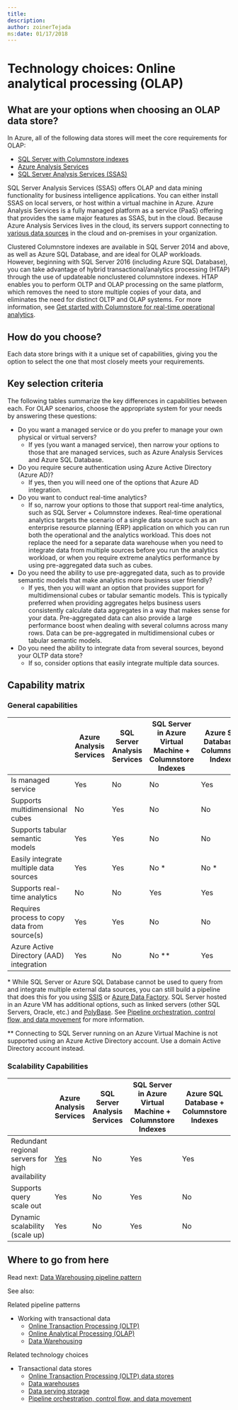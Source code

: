 ```yaml
---
title: 
description: 
author: zoinerTejada
ms:date: 01/17/2018
---
```


# Technology choices: Online analytical processing (OLAP)

## What are your options when choosing an OLAP data store?
In Azure, all of the following data stores will meet the core requirements for OLAP:

- [SQL Server with Columnstore indexes](/sql/relational-databases/indexes/get-started-with-columnstore-for-real-time-operational-analytics)
- [Azure Analysis Services](/azure/analysis-services/analysis-services-overview)
- [SQL Server Analysis Services (SSAS)](/sql/analysis-services/analysis-services)

SQL Server Analysis Services (SSAS) offers OLAP and data mining functionality for business intelligence applications. You can either install SSAS on local servers, or host within a virtual machine in Azure. Azure Analysis Services is a fully managed platform as a service (PaaS) offering that provides the same major features as SSAS, but in the cloud. Because Azure Analysis Services lives in the cloud, its servers support connecting to [various data sources](/azure/analysis-services/analysis-services-datasource) in the cloud and on-premises in your organization.

Clustered Columnstore indexes are available in SQL Server 2014 and above, as well as Azure SQL Database, and are ideal for OLAP workloads. However, beginning with SQL Server 2016 (including Azure SQL Database), you can take advantage of hybrid transactional/analytics processing (HTAP) through the use of updateable nonclustered columnstore indexes. HTAP enables you to perform OLTP and OLAP processing on the same platform, which removes the need to store multiple copies of your data, and eliminates the need for distinct OLTP and OLAP systems. For more information, see [Get started with Columnstore for real-time operational analytics](/sql/relational-databases/indexes/get-started-with-columnstore-for-real-time-operational-analytics).

## How do you choose?
Each data store brings with it a unique set of capabilities, giving you the option to select the one that most closely meets your requirements. 

## Key selection criteria

The following tables summarize the key differences in capabilities between each. For OLAP scenarios, choose the appropriate system for your needs by answering these questions:

- Do you want a managed service or do you prefer to manage your own physical or virtual servers?
    - If yes (you want a managed service), then narrow your options to those that are managed services, such as Azure Analysis Services and Azure SQL Database.
- Do you require secure authentication using Azure Active Directory (Azure AD)?
    - If yes, then you will need one of the options that Azure AD integration.
- Do you want to conduct real-time analytics?
    - If so, narrow your options to those that support real-time analytics, such as SQL Server + Columnstore indexes. Real-time operational analytics targets the scenario of a single data source such as an enterprise resource planning (ERP) application on which you can run both the operational and the analytics workload. This does not replace the need for a separate data warehouse when you need to integrate data from multiple sources before you run the analytics workload, or when you require extreme analytics performance by using pre-aggregated data such as cubes.
- Do you need the ability to use pre-aggregated data, such as to provide semantic models that make analytics more business user friendly?
    - If yes, then you will want an option that provides support for multidimensional cubes or tabular semantic models. This is typically preferred when providing aggregates helps business users consistently calculate data aggregates in a way that makes sense for your data. Pre-aggregated data can also provide a large performance boost when dealing with several columns across many rows. Data can be pre-aggregated in multidimensional cubes or tabular semantic models.
- Do you need the ability to integrate data from several sources, beyond your OLTP data store?
    - If so, consider options that easily integrate multiple data sources.

## Capability matrix

### General capabilities

| | Azure Analysis Services | SQL Server Analysis Services | SQL Server in Azure Virtual Machine + Columnstore Indexes | Azure SQL Database + Columnstore Indexes |
| --- | --- | --- | --- | --- |
| Is managed service | Yes | No | No | Yes |
| Supports multidimensional cubes | No | Yes | No | No |
| Supports tabular semantic models | Yes | Yes | No | No |
| Easily integrate multiple data sources | Yes | Yes | No \* | No \* |
| Supports real-time analytics | No | No | Yes | Yes |
| Requires process to copy data from source(s) | Yes | Yes | No | No |
| Azure Active Directory (AAD) integration | Yes | No | No \** | Yes |

\* While SQL Server or Azure SQL Database cannot be used to query from and integrate multiple external data sources, you can still build a pipeline that does this for you using [SSIS](/sql/integration-services/sql-server-integration-services) or [Azure Data Factory](/azure/data-factory/). SQL Server hosted in an Azure VM has additional options, such as linked servers (other SQL Servers, Oracle, etc.) and [PolyBase](/sql/relational-databases/polybase/polybase-guide). See [Pipeline orchestration, control flow, and data movement](../technology-choices/pipeline-orchestration-data-movement.md) for more information.

\** Connecting to SQL Server running on an Azure Virtual Machine is not supported using an Azure Active Directory account. Use a domain Active Directory account instead.

### Scalability Capabilities

| | Azure Analysis Services | SQL Server Analysis Services | SQL Server in Azure Virtual Machine + Columnstore Indexes | Azure SQL Database + Columnstore Indexes |
| --- | --- | --- | --- | --- |
| Redundant regional servers for high availability  | [Yes](/azure/analysis-services/analysis-services-bcdr) | No | Yes | Yes |
| Supports query scale out  | Yes | No | Yes | No |
| Dynamic scalability (scale up)  | Yes | No | Yes | No |

## Where to go from here
Read next:
[Data Warehousing pipeline pattern](../pipeline-patterns/data-warehousing.md)

See also:

Related pipeline patterns
- Working with transactional data
    - [Online Transaction Processing (OLTP)](../pipeline-patterns/online-transaction-processing.md)
    - [Online Analytical Processing (OLAP)](../pipeline-patterns/online-analytical-processing.md)
    - [Data Warehousing](../pipeline-patterns/data-warehousing.md)

Related technology choices
- Transactional data stores
    - [Online Transaction Processing (OLTP) data stores](../technology-choices/oltp-data-stores.md)
    - [Data warehouses](../technology-choices/data-warehouses.md)
    - [Data serving storage](../technology-choices/data-serving-storage.md)
    - [Pipeline orchestration, control flow, and data movement](../technology-choices/pipeline-orchestration-data-movement.md)
